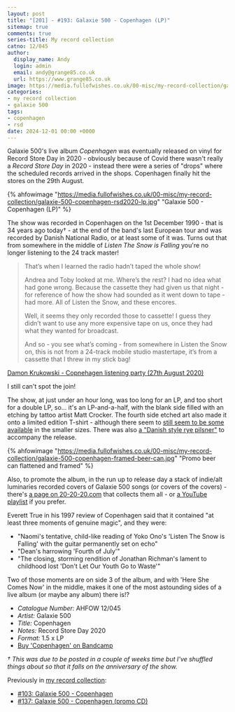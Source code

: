 ```yaml
---
layout: post
title: "[201] - #193: Galaxie 500 - Copenhagen (LP)"
sitemap: true
comments: true
series-title: My record collection
catno: 12/045
author:
  display_name: Andy
  login: admin
  email: andy@grange85.co.uk
  url: https://www.grange85.co.uk
image: https://media.fullofwishes.co.uk/00-misc/my-record-collection/galaxie-500-copenhagen-rsd2020-lp.jpg
categories:
- my record collection
- galaxie 500
tags:
- copenhagen
- rsd
date: 2024-12-01 00:00 +0000
---
```

Galaxie 500's live album _Copenhagen_ was eventually released on vinyl for Record Store Day in 2020 - obviously because of Covid there wasn't really a _Record Store Day_ in 2020 - instead there were a series of "drops" where the scheduled records arrived in the shops. Copenhagen finally hit the stores on the 29th August.

{% ahfowimage "https://media.fullofwishes.co.uk/00-misc/my-record-collection/galaxie-500-copenhagen-rsd2020-lp.jpg" "Galaxie 500 - Copenhagen (LP)" %}

The show was recorded in Copenhagen on the 1st December 1990 - that is 34 years ago today&dagger; - at the end of the band's last European tour and was recorded by Danish National Radio, or at least some of it was. Turns out that from somewhere in the middle of _Listen The Snow is Falling_ you're no longer listening to the 24 track master!

<blockquote>
<p>That’s when I learned the radio hadn’t taped the whole show!</p>
<p>Andrea and Toby looked at me. Where’s the rest? I had no idea what had gone wrong. Because the cassette they had given us that night - for reference of how the show had sounded as it went down to tape - had more. All of Listen the Snow, and these encores.</p>
<p>Well, it seems they only recorded those to cassette! I guess they didn’t want to use any more expensive tape on us, once they had what they wanted for broadcast.</p>
<p>And so - you see what’s coming - from somewhere in Listen the Snow on, this is not from a 24-track mobile studio mastertape, it’s from a cassette that I threw in my stick bag!</p>
</blockquote>
<p class="caption"><a href="/articles/copenhagen-listening-party-27th-august-2020/">Damon Krukowski - Copnehagen listening party (27th August 2020)</a></p>

I still can't spot the join!

The show, at just under an hour long, was too long for an LP, and too short for a double LP, so... it's an LP-and-a-half, with the blank side filled with an etching by tattoo artist Matt Crocker. The fourth side etched art also made it onto a limited edition T-shirt - although there seem to [still seem to be some available](https://kf-merch.com/products/galaxie-500-t-shirt) in the smaller sizes. There was also [a "Danish style rye pilsner"](https://www.20-20-20.com/beer) to accompany the release.

{% ahfowimage "https://media.fullofwishes.co.uk/00-misc/my-record-collection/galaxie-500-copenhagen-framed-beer-can.jpg" "Promo beer can flattened and framed" %}

Also, to promote the album, in the run up to release day a stack of indie/alt luminaries recorded covers of Galaxie 500 songs (or covers of the covers) - there's [a page on 20-20-20.com](https://www.20-20-20.com/twentysongs2020) that collects them all - or [a YouTube playlist](https://www.youtube.com/playlist?list=PLREvI5uZYozk6JVjK3mKxhknZ3Oru1-Re) if you prefer.

Everett True in his 1997 review of Copenhagen said that it contained "at least three moments of genuine magic", and they were:

 - "Naomi's tentative, child-like reading of Yoko Ono's 'Listen The Snow is Falling' with the guitar permanently set on echo"
 - "Dean's harrowing 'Fourth of July'"
 - "The closing, storming rendition of Jonathan Richman's lament to childhood lost 'Don't Let Our Youth Go to Waste'"

Two of those moments are on side 3 of the album, and with 'Here She Comes Now' in the middle, makes it one of the most astounding sides of a live album (or maybe any album) there is!?

 - *Catalogue Number:* AHFOW 12/045
 - *Artist:* Galaxie 500
 - *Title:* Copenhagen
 - *Notes:* Record Store Day 2020
 - *Format:* 1.5 x LP
 - [Buy 'Copenhagen' on Bandcamp](https://galaxie500.bandcamp.com/album/copenhagen-live)

_&dagger;  This was due to be posted in a couple of weeks time but I've shuffled things about so that it falls on the anniversary of the show._

Previously in [my record collection](/category/my-record-collection):
 - [#103: Galaxie 500 - Copenhagen](/2024/01/22/my-record-collection-103-galaxie-500-copenhagen/)
 - [#137: Galaxie 500 - Copenhagen (promo CD)](/2024/05/20/my-record-collection-137-galaxie-500-copenhagen-promo-cd/)
